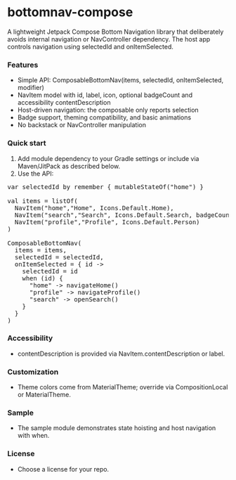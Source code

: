 # bottomnav-compose

A lightweight Jetpack Compose Bottom Navigation library that deliberately avoids internal navigation
or NavController dependency. The host app controls navigation using selectedId and onItemSelected.

### Features

* Simple API: ComposableBottomNav(items, selectedId, onItemSelected, modifier)
* NavItem model with id, label, icon, optional badgeCount and accessibility contentDescription
* Host-driven navigation: the composable only reports selection
* Badge support, theming compatibility, and basic animations
* No backstack or NavController manipulation

### Quick start

1. Add module dependency to your Gradle settings or include via Maven/JitPack as described below.
2. Use the API:

<pre>var selectedId by remember { mutableStateOf("home") }

val items = listOf(
  NavItem("home","Home", Icons.Default.Home),
  NavItem("search","Search", Icons.Default.Search, badgeCount = 3),
  NavItem("profile","Profile", Icons.Default.Person)
)

ComposableBottomNav(
  items = items,
  selectedId = selectedId,
  onItemSelected = { id ->
    selectedId = id
    when (id) {
      "home" -> navigateHome()
      "profile" -> navigateProfile()
      "search" -> openSearch()
    }
  }
)</pre>

### Accessibility

* contentDescription is provided via NavItem.contentDescription or label.

### Customization

* Theme colors come from MaterialTheme; override via CompositionLocal or MaterialTheme.

### Sample

* The sample module demonstrates state hoisting and host navigation with when.

### License

* Choose a license for your repo.

